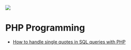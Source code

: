 ![](https://upload.wikimedia.org/wikipedia/commons/thumb/2/27/PHP-logo.svg/330px-PHP-logo.svg.png)

# PHP Programming

- [How to handle single quotes in SQL queries with PHP](https://bundy-mundi.github.io/Today-I-Learned/PHP/handling-single-quote)
